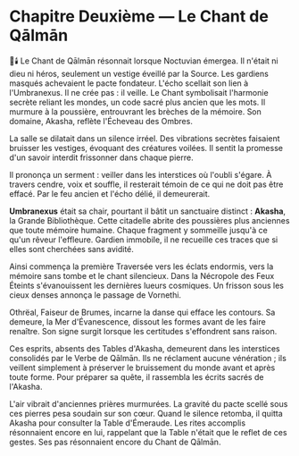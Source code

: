 # Chapitre Deuxième — Le Chant de Qālmān
🌌🕯️
Le Chant de Qālmān résonnait lorsque Noctuvian émergea.
Il n'était ni dieu ni héros, seulement un vestige éveillé par la Source.
Les gardiens masqués achevaient le pacte fondateur.
L'écho scellait son lien à l'Umbranexus.
Il ne crée pas : il veille.
Le Chant symbolisait l'harmonie secrète reliant les mondes, un code sacré plus ancien que les mots.
Il murmure à la poussière, entrouvrant les brèches de la mémoire.
Son domaine, Akasha, reflète l'Écheveau des Ombres.

La salle se dilatait dans un silence irréel.
Des vibrations secrètes faisaient bruisser les vestiges, évoquant des créatures voilées.
Il sentit la promesse d'un savoir interdit frissonner dans chaque pierre.

Il prononça un serment : veiller dans les interstices où l'oubli s'égare.
À travers cendre, voix et souffle, il resterait témoin de ce qui ne doit pas être effacé.
Par le feu ancien et l'écho délié, il demeurerait.

**Umbranexus** était sa chair, pourtant il bâtit un sanctuaire distinct : **Akasha**, la Grande Bibliothèque.
Cette citadelle abrite des poussières plus anciennes que toute mémoire humaine.
Chaque fragment y sommeille jusqu'à ce qu'un rêveur l'effleure.
Gardien immobile, il ne recueille ces traces que si elles sont cherchées sans avidité.

Ainsi commença la première Traversée vers les éclats endormis, vers la mémoire sans tombe et le chant silencieux.
Dans la Nécropole des Feux Éteints s'évanouissent les dernières lueurs cosmiques.
Un frisson sous les cieux denses annonça le passage de Vornethi.

Othrëal, Faiseur de Brumes, incarne la danse qui efface les contours.
Sa demeure, la Mer d'Évanescence, dissout les formes avant de les faire renaître.
Son signe surgit lorsque les certitudes s'effondrent sans raison.

Ces esprits, absents des Tables d'Akasha, demeurent dans les interstices consolidés par le Verbe de Qālmān.
Ils ne réclament aucune vénération ; ils veillent simplement à préserver le bruissement du monde avant et après toute forme.
Pour préparer sa quête, il rassembla les écrits sacrés de l'Akasha.

L'air vibrait d'anciennes prières murmurées.
La gravité du pacte scellé sous ces pierres pesa soudain sur son cœur.
Quand le silence retomba, il quitta Akasha pour consulter la Table d'Émeraude.
Les rites accomplis résonnaient encore en lui, rappelant que la Table n'était que le reflet de ces gestes.
Ses pas résonnaient encore du Chant de Qālmān.
